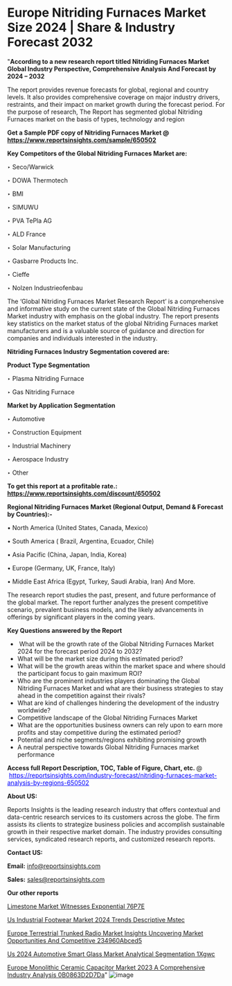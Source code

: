# Europe Nitriding Furnaces Market Size 2024 | Share & Industry Forecast 2032

"<strong>According to a new research report titled Nitriding Furnaces Market Global Industry Perspective, Comprehensive Analysis And Forecast by 2024 – 2032</strong>

The report provides revenue forecasts for global, regional and country levels. It also provides comprehensive coverage on major industry drivers, restraints, and their impact on market growth during the forecast period. For the purpose of research, The Report has segmented global Nitriding Furnaces market on the basis of types, technology and region

<strong>Get a Sample PDF copy of Nitriding Furnaces Market </strong><strong>@<a href=https://www.reportsinsights.com/sample/650502 style=color:#0000ff;> https://www.reportsinsights.com/sample/650502</a></strong></font>

<strong>Key Competitors of the Global Nitriding Furnaces Market are:</strong>

‣ Seco/Warwick

‣ DOWA Thermotech

‣ BMI

‣ SIMUWU

‣ PVA TePla AG

‣ ALD France

‣ Solar Manufacturing

‣ Gasbarre Products Inc.

‣ Cieffe

‣ Nolzen Industrieofenbau

The ‘Global Nitriding Furnaces Market Research Report’ is a comprehensive and informative study on the current state of the Global Nitriding Furnaces Market industry with emphasis on the global industry. The report presents key statistics on the market status of the global Nitriding Furnaces market manufacturers and is a valuable source of guidance and direction for companies and individuals interested in the industry.

<strong>Nitriding Furnaces Industry Segmentation covered are:</strong>

<strong>Product Type Segmentation</strong>

‣ Plasma Nitriding Furnace

‣ Gas Nitriding Furnace

<strong>Market by Application Segmentation</strong>

‣ Automotive

‣ Construction Equipment

‣ Industrial Machinery

‣ Aerospace Industry

‣ Other

<strong>To get this report at a profitable rate.: <a href=https://www.reportsinsights.com/discount/650502 style=color:#0000ff;>https://www.reportsinsights.com/discount/650502</a></strong></font>

<strong>Regional Nitriding Furnaces Market (Regional Output, Demand &amp; Forecast by Countries):-</strong>

• North America (United States, Canada, Mexico)

• South America ( Brazil, Argentina, Ecuador, Chile)

• Asia Pacific (China, Japan, India, Korea)

• Europe (Germany, UK, France, Italy)

• Middle East Africa (Egypt, Turkey, Saudi Arabia, Iran) And More.

The research report studies the past, present, and future performance of the global market. The report further analyzes the present competitive scenario, prevalent business models, and the likely advancements in offerings by significant players in the coming years.

<strong>Key Questions answered by the Report</strong>
<ul>
  <li> What will be the growth rate of the Global Nitriding Furnaces Market 2024 for the forecast period 2024 to 2032?</li>
  <li>What will be the market size during this estimated period?</li>
  <li>What will be the growth areas within the market space and where should the participant focus to gain maximum ROI?</li>
  <li>Who are the prominent industries players dominating the Global Nitriding Furnaces Market and what are their business strategies to stay ahead in the competition against their rivals?</li>
  <li>What are kind of challenges hindering the development of the industry worldwide?</li>
  <li>Competitive landscape of the Global Nitriding Furnaces Market</li>
  <li>What are the opportunities business owners can rely upon to earn more profits and stay competitive during the estimated period?</li>
  <li>Potential and niche segments/regions exhibiting promising growth</li>
  <li>A neutral perspective towards Global Nitriding Furnaces market performance</li>
</ul>
<strong>Access full Report Description, TOC, Table of Figure, Chart, etc. </strong>@  <a href=https://reportsinsights.com/industry-forecast/nitriding-furnaces-market-analysis-by-regions-650502 style=color:#0000ff;>https://reportsinsights.com/industry-forecast/nitriding-furnaces-market-analysis-by-regions-650502</a></font>

<strong><strong>About US</strong>:</strong>

Reports Insights is the leading research industry that offers contextual and data-centric research services to its customers across the globe. The firm assists its clients to strategize business policies and accomplish sustainable growth in their respective market domain. The industry provides consulting services, syndicated research reports, and customized research reports.

<strong>Contact US:</strong>

<p class=""""><b>Email:</b> <a href=mailto:info@reportsinsights.com>info@reportsinsights.com</a></p>
<p class=""""><b>Sales:</b> <a href=mailto:sales@reportsinsights.com>sales@reportsinsights.com</a></p>

<strong>Our other reports</strong>

<a href=https://www.linkedin.com/pulse/limestone-market-witnesses-exponential-76p7e/>Limestone Market Witnesses Exponential 76P7E</a>

<a href=https://www.linkedin.com/pulse/us-industrial-footwear-market-2024-trends-descriptive-mstec/>Us Industrial Footwear Market 2024 Trends Descriptive Mstec</a>

<a href=https://medium.com/@khalunansh/europe-terrestrial-trunked-radio-market-insights-uncovering-market-opportunities-and-competitive-234960abced5>Europe Terrestrial Trunked Radio Market Insights Uncovering Market Opportunities And Competitive 234960Abced5</a>

<a href=https://www.linkedin.com/pulse/us-2024-automotive-smart-glass-market-analytical-segmentation-1xgwc/>Us 2024 Automotive Smart Glass Market Analytical Segmentation 1Xgwc</a>

<a href=https://medium.com/@singhaakesh50/europe-monolithic-ceramic-capacitor-market-2023-a-comprehensive-industry-analysis-0b0863d2d7da>Europe Monolithic Ceramic Capacitor Market 2023 A Comprehensive Industry Analysis 0B0863D2D7Da</a>"
![image](https://github.com/aanak123/RIMarketer1/assets/158471119/7fa11eb6-1425-4ae1-b403-f940dfb9f005)
